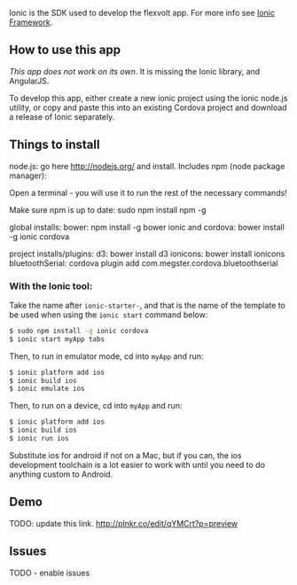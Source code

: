 Ionic is the SDK used to develop the flexvolt app.  For more info see [Ionic Framework](http://ionicframework.com/).

## How to use this app

*This app does not work on its own*. It is missing the Ionic library, and AngularJS.

To develop this app, either create a new ionic project using the ionic node.js utility, or copy and paste this into an existing Cordova project and download a release of Ionic separately.

## Things to install

node.js: go here http://nodejs.org/ and install.  Includes npm (node package manager):

Open a terminal - you will use it to run the rest of the necessary commands!

Make sure npm is up to date: sudo npm install npm -g

global installs:
bower:  npm install -g bower
ionic and cordova:  bower install -g ionic cordova

project installs/plugins:
d3:  bower install d3
ionicons:  bower install ionicons
bluetoothSerial:  cordova plugin add com.megster.cordova.bluetoothserial

### With the Ionic tool:

Take the name after `ionic-starter-`, and that is the name of the template to be used when using the `ionic start` command below:

```bash
$ sudo npm install -g ionic cordova
$ ionic start myApp tabs
```

Then, to run in emulator mode, cd into `myApp` and run:

```bash
$ ionic platform add ios
$ ionic build ios
$ ionic emulate ios
```

Then, to run on a device, cd into `myApp` and run:

```bash
$ ionic platform add ios
$ ionic build ios
$ ionic run ios
```

Substitute ios for android if not on a Mac, but if you can, the ios development toolchain is a lot easier to work with until you need to do anything custom to Android.

## Demo
TODO: update this link.  http://plnkr.co/edit/qYMCrt?p=preview

## Issues
TODO - enable issues
